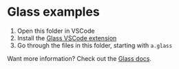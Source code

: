 # Glass examples

1. Open this folder in VSCode
2. Install the [Glass VSCode extension](https://marketplace.visualstudio.com/items?itemName=foundation.vscode-glass)
3. Go through the files in this folder, starting with `a.glass`

Want more information? Check out the [Glass docs](https://docs.glass).
